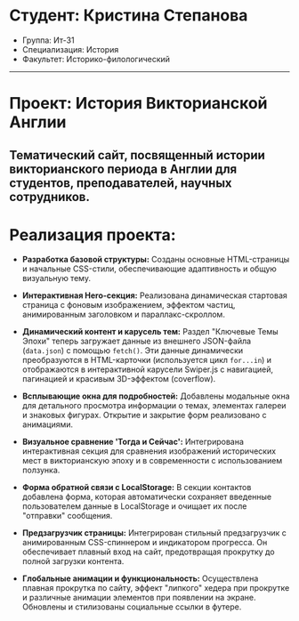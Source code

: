 # Студент: Кристина Степанова
- Группа: Ит-31
- Специализация: История
- Факультет: Историко-филологический
---
# Проект: История Викторианской Англии
Тематический сайт, посвященный истории викторианского периода в Англии для студентов, преподавателей, научных сотрудников.
---
# Реализация проекта:

*   **Разработка базовой структуры:** Созданы основные HTML-страницы и начальные CSS-стили, обеспечивающие адаптивность и общую визуальную тему.

*   **Интерактивная Hero-секция:** Реализована динамическая стартовая страница с фоновым изображением, эффектом частиц, анимированным заголовком  и параллакс-скроллом.

*   **Динамический контент и карусель тем:** Раздел "Ключевые Темы Эпохи" теперь загружает данные из внешнего JSON-файла (`data.json`) с помощью `fetch()`. Эти данные динамически преобразуются в HTML-карточки (используется цикл `for...in`) и отображаются в интерактивной карусели Swiper.js с навигацией, пагинацией и красивым 3D-эффектом (coverflow).

*   **Всплывающие окна для подробностей:** Добавлены модальные окна для детального просмотра информации о темах, элементах галереи и знаковых фигурах. Открытие и закрытие форм реализовано с анимациями.

*   **Визуальное сравнение 'Тогда и Сейчас':** Интегрирована интерактивная секция для сравнения изображений исторических мест в викторианскую эпоху и в современности с использованием ползунка.

*   **Форма обратной связи с LocalStorage:** В секции контактов добавлена форма, которая автоматически сохраняет введенные пользователем данные в LocalStorage и очищает их после "отправки" сообщения.

*   **Предзагрузчик страницы:** Интегрирован стильный предзагрузчик с анимированным CSS-спиннером и индикатором прогресса. Он обеспечивает плавный вход на сайт, предотвращая прокрутку до полной загрузки контента.

*   **Глобальные анимации и функциональность:** Осуществлена плавная прокрутка по сайту, эффект "липкого" хедера при прокрутке и различные анимации элементов при появлении на экране. Обновлены и стилизованы социальные ссылки в футере.

